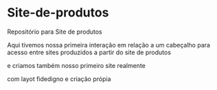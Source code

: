 # Site-de-produtos
Repositório para Site de produtos

Aqui tivemos nossa primeira interação em relação a um cabeçalho 
para acesso entre sites produzidos a partir do site de produtos

e criamos também nosso primeiro site realmente 

com layot fidedigno e criação própia